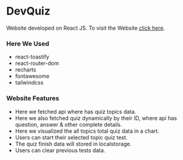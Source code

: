 
# DevQuiz
Website developed on React JS. To visit the Website [click here](https://devquiz-sifatullahsu.netlify.app/).

### Here We Used
 - react-toastify
 - react-router-dom
 - recharts
 - fontawesome
 - tailwindcss


### Website Features
- Here we fetched api where has quiz topics data.
- Here we also fetched quiz dynamically by their ID, where api has question, answer & other complete details.
- Here we visualized the all topics total quiz data in a chart.
- Users can start their selected topic quiz test.
- The quiz finish data will stored in localstorage.
- Users can clear previous tests data.